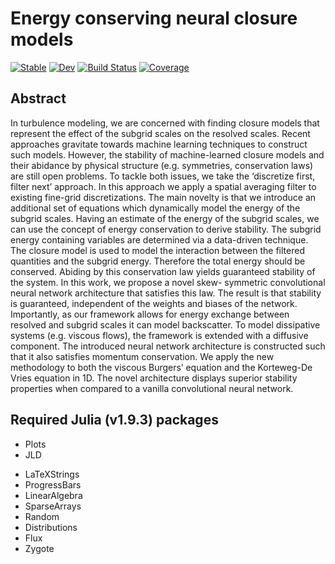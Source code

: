 # Energy conserving neural closure models 

[![Stable](https://img.shields.io/badge/docs-stable-blue.svg)](https://tobyvg.github.io/ECNCM_1D.jl/stable/)
[![Dev](https://img.shields.io/badge/docs-dev-blue.svg)](https://tobyvg.github.io/ECNCM_1D.jl/dev/)
[![Build Status](https://github.com/tobyvg/ECNCM_1D.jl/actions/workflows/CI.yml/badge.svg?branch=main)](https://github.com/tobyvg/ECNCM_1D.jl/actions/workflows/CI.yml?query=branch%3Amain)
[![Coverage](https://codecov.io/gh/tobyvg/ECNCM_1D.jl/branch/main/graph/badge.svg)](https://codecov.io/gh/tobyvg/ECNCM_1D.jl)

## Abstract 

In turbulence modeling, we are concerned with finding closure models that represent the effect of the subgrid
scales on the resolved scales. Recent approaches gravitate towards machine learning techniques to construct
such models. However, the stability of machine-learned closure models and their abidance by physical
structure (e.g. symmetries, conservation laws) are still open problems. To tackle both issues, we take the
‘discretize first, filter next’ approach. In this approach we apply a spatial averaging filter to existing fine-grid
discretizations. The main novelty is that we introduce an additional set of equations which dynamically
model the energy of the subgrid scales. Having an estimate of the energy of the subgrid scales, we can
use the concept of energy conservation to derive stability. The subgrid energy containing variables are
determined via a data-driven technique. The closure model is used to model the interaction between the
filtered quantities and the subgrid energy. Therefore the total energy should be conserved. Abiding by
this conservation law yields guaranteed stability of the system. In this work, we propose a novel skew-
symmetric convolutional neural network architecture that satisfies this law. The result is that stability is
guaranteed, independent of the weights and biases of the network. Importantly, as our framework allows
for energy exchange between resolved and subgrid scales it can model backscatter. To model dissipative
systems (e.g. viscous flows), the framework is extended with a diffusive component. The introduced neural
network architecture is constructed such that it also satisfies momentum conservation. We apply the new
methodology to both the viscous Burgers’ equation and the Korteweg-De Vries equation in 1D. The novel
architecture displays superior stability properties when compared to a vanilla convolutional neural network.

## Required Julia (v1.9.3) packages

* Plots
* JLD
- LaTeXStrings
- ProgressBars
- LinearAlgebra
- SparseArrays
- Random
- Distributions
- Flux
- Zygote
